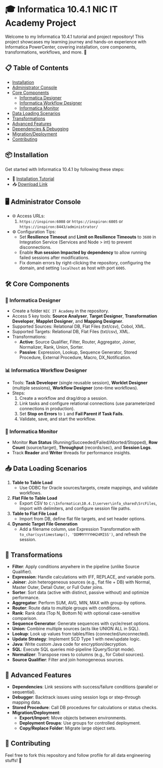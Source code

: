 # 🎓 Informatica 10.4.1 NIC IT Academy Project

Welcome to my Informatica 10.4.1 tutorial and project repository! This project showcases my learning journey and hands-on experience with Informatica PowerCenter, covering installation, core components, transformations, workflows, and more. 🚀

## 📋 Table of Contents
- [Installation](#-installation)
- [Administrator Console](#-administrator-console)
- [Core Components](#-core-components)
  - [Informatica Designer](#-informatica-designer)
  - [Informatica Workflow Designer](#-informatica-workflow-designer)
  - [Informatica Monitor](#-informatica-monitor)
- [Data Loading Scenarios](#-data-loading-scenarios)
- [Transformations](#-transformations)
- [Advanced Features](#-advanced-features)
- [Dependencies & Debugging](#-dependencies--debugging)
- [Migration/Deployment](#-migrationdeployment)
- [Contributing](#-contributing)

## 📦 Installation
Get started with Informatica 10.4.1 by following these steps:
- 🎥 [Installation Tutorial](https://www.youtube.com/watch?v=AgODXRSht1w&ab_channel=AdamTech)
- 📥 [Download Link](https://edelivery.oracle.com/osdc/faces/Home.jspx)

## 🖥️ Administrator Console
- 🌐 Access URLs:
  1. `https://inspiron:6008` or `https://inspiron:6005` or `https://inspiron:8443/administrator/`
- ⚙️ Configuration Tips:
  - Set **Resilience Timeout** and **Limit on Resilience Timeouts** to `3600` in Integration Service (Services and Node > int) to prevent disconnections.
  - Enable **Run session Impacted by dependency** to allow running failed sessions after modifications.
  - Fix domain errors by right-clicking the repository, configuring the domain, and setting `localhost` as host with port `6005`.

## 🛠️ Core Components

### 🔧 Informatica Designer
- Create a folder `NIC IT Academy` in the repository.
- Access 5 key tools: **Source Analyser**, **Target Designer**, **Transformation Developer**, **Mapplet Designer**, and **Mapping Designer**.
- Supported Sources: Relational DB, Flat Files (txt/csv), Cobol, XML.
- Supported Targets: Relational DB, Flat Files (txt/csv), XML.
- Transformations:
  - **Active**: Source Qualifier, Filter, Router, Aggregator, Joiner, Normalizer, Rank, Union, Sorter.
  - **Passive**: Expression, Lookup, Sequence Generator, Stored Procedure, External Procedure, Macro, DX_Notification.

### 📊 Informatica Workflow Designer
- Tools: **Task Developer** (single reusable session), **Worklet Designer** (multiple sessions), **Workflow Designer** (one-time workflows).
- Steps:
  1. Create a workflow and drag/drop a session.
  2. Link tasks and configure relational connections (use parameterized connections in production).
  3. Set **Stop on Errors** to `1` and **Fail Parent if Task Fails**.
  4. Validate, save, and start the workflow.

### 👀 Informatica Monitor
- Monitor **Run Status** (Running/Succeeded/Failed/Aborted/Stopped), **Row Count** (source/target), **Throughput** (records/sec), and **Session Logs**.
- Track **Reader** and **Writer** threads for performance insights.

## 📥 Data Loading Scenarios
1. **Table to Table Load**
   - Use ODBC for Oracle sources/targets, create mappings, and validate workflows.
2. **Flat File to Table Load**
   - Export CSV to `C:\Informatica\10.4.1\server\infa_shared\SrcFiles`, import with delimiters, and configure session file paths.
3. **Table to Flat File Load**
   - Import from DB, define flat file targets, and set header options.
4. **Dynamic Target File Generation**
   - Add a filename column, use Expression Transformation with `to_char(systimestamp(), 'DDMMYYYYHH24MISS')`, and refresh the session.

## 🔄 Transformations
- **Filter**: Apply conditions anywhere in the pipeline (unlike Source Qualifier).
- **Expression**: Handle calculations with IFF, REPLACE, and variable ports.
- **Joiner**: Join heterogeneous sources (e.g., flat file + DB) with Normal, Master Outer, Detail Outer, or Full Outer joins.
- **Sorter**: Sort data (active with distinct, passive without) and optimize performance.
- **Aggregator**: Perform SUM, AVG, MIN, MAX with group-by options.
- **Router**: Route data to multiple groups with conditions.
- **Rank**: Rank data (Top N, Bottom N) with optional case-sensitive comparison.
- **Sequence Generator**: Generate sequences with cycle/reset options.
- **Union**: Combine multiple sources (acts like UNION ALL in SQL).
- **Lookup**: Look up values from tables/files (connected/unconnected).
- **Update Strategy**: Implement SCD Type 1 with new/update logic.
- **Java**: Write custom Java code for encryption/decryption.
- **SQL**: Execute SQL queries mid-pipeline (Query/Script mode).
- **Normalizer**: Transpose rows to columns (e.g., for Cobol sources).
- **Source Qualifier**: Filter and join homogeneous sources.

## 🚀 Advanced Features
- **Dependencies**: Link sessions with success/failure conditions (parallel or sequential).
- **Debugger**: Backtrack issues using session logs or step-through mapping data.
- **Stored Procedure**: Call DB procedures for calculations or status checks.
- **Migration/Deployment**:
  - **Export/Import**: Move objects between environments.
  - **Deployment Groups**: Use groups for controlled deployment.
  - **Copy/Replace Folder**: Migrate large object sets.

## 🤝 Contributing
Feel free to fork this repository and follow profile for all data engineering stuffs! 🌱
